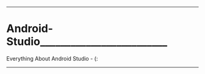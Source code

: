 _________________________
# Android-Studio_________________________
Everything About Android Studio - (:
_________________________
